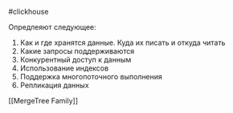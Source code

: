 #clickhouse

Опредлеяют следующее:
1. Как и где хранятся данные. Куда их писать и откуда читать
2. Какие запросы поддерживаются
3. Конкурентный доступ к данным
4. Использование индексов
5. Поддержка многопоточного выполнения
6. Репликация данных

[[MergeTree Family]]
